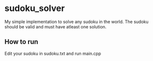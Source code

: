 # sudoku_solver
My simple implementation to solve any sudoku in the world. The sudoku should be valid and must have atleast one solution.

## How to run

Edit your sudoku in sudoku.txt and run main.cpp
